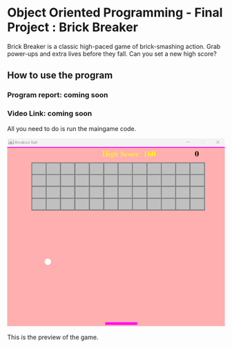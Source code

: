 # Object Oriented Programming - Final Project : Brick Breaker 

Brick Breaker is a classic high-paced game of brick-smashing action. Grab power-ups and extra lives before they fall. Can you set a new high score?

## How to use the program

### Program report: coming soon

### Video Link: coming soon

All you need to do is run the maingame code.

![](images/img1.png)

This is the preview of the game.